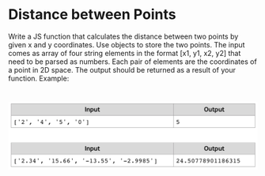 # Distance between Points
Write a JS function that calculates the distance between two points by given x and y coordinates. 
Use objects to store the two points.
The input comes as array of four string elements in the format [x1, y1, x2, y2] that need to be parsed as numbers.
Each pair of elements are the coordinates of a point in 2D space.
The output should be returned as a result of your function.
Example:

# ![Examples](example.png)